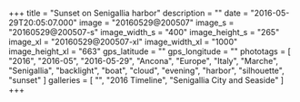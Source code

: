 +++
title = "Sunset on Senigallia harbor"
description = ""
date = "2016-05-29T20:05:07.000"
image = "20160529@200507"
image_s = "20160529@200507-s"
image_width_s = "400"
image_height_s = "265"
image_xl = "20160529@200507-xl"
image_width_xl = "1000"
image_height_xl = "663"
gps_latitude = ""
gps_longitude = ""
phototags = [ "2016", "2016-05", "2016-05-29", "Ancona", "Europe", "Italy", "Marche", "Senigallia", "backlight", "boat", "cloud", "evening", "harbor", "silhouette", "sunset" ]
galleries = [ "", "2016 Timeline", "Senigallia City and Seaside" ]
+++
